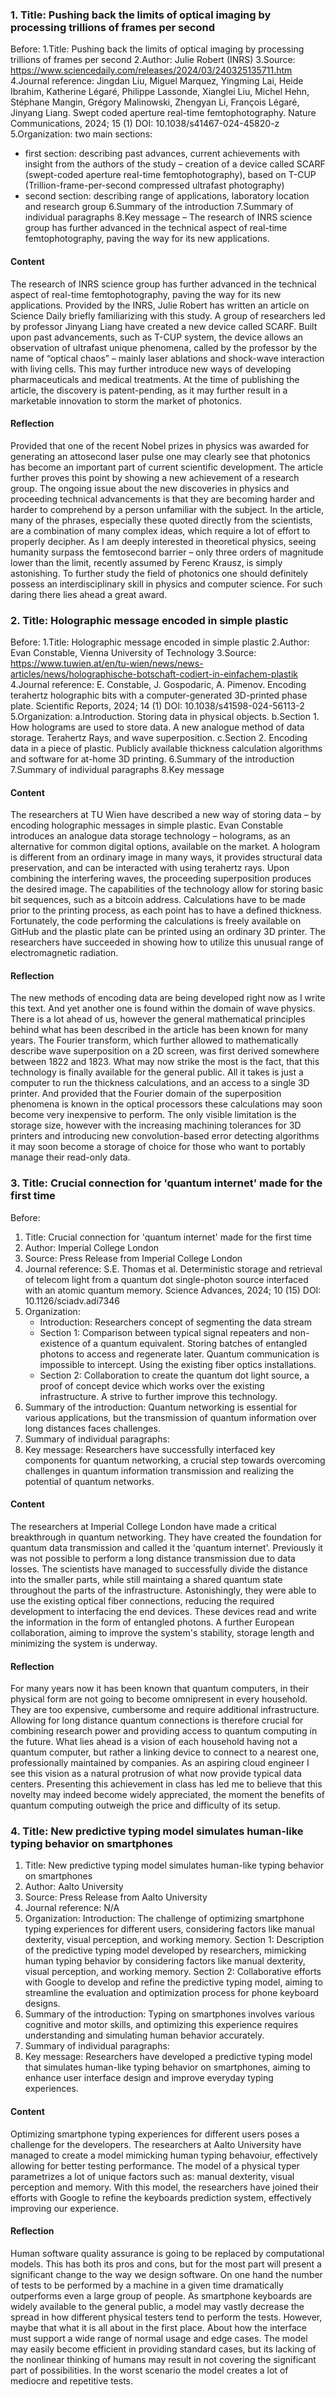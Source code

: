 ### 1. Title: Pushing back the limits of optical imaging by processing trillions of frames per second

Before:
1.Title: Pushing back the limits of optical imaging by processing trillions of frames per second
2.Author: Julie Robert (INRS)
3.Source: https://www.sciencedaily.com/releases/2024/03/240325135711.htm
4.Journal reference: 
Jingdan Liu, Miguel Marquez, Yingming Lai, Heide Ibrahim, Katherine Légaré, Philippe Lassonde, Xianglei Liu, Michel Hehn, Stéphane Mangin, Grégory Malinowski, Zhengyan Li, François Légaré, Jinyang Liang. Swept coded aperture real-time femtophotography. Nature Communications, 2024; 15 (1) DOI: 10.1038/s41467-024-45820-z
5.Organization: two main sections: 
- first section: describing past advances, current achievements with insight from the authors of the study – creation of a device called SCARF (swept-coded aperture real-time femtophotography), based on T-CUP (Trillion-frame-per-second compressed ultrafast photography)
- second section: describing range of applications, laboratory location and research group
6.Summary of the introduction
7.Summary of individual paragraphs
8.Key message – The research of INRS science group has further advanced in the technical aspect of real-time femtophotography, paving the way for its new applications.

#### Content
The research of INRS science group has further advanced in the technical aspect of real-time femtophotography, paving the way for its new applications. Provided by the INRS, Julie Robert has written an article on Science Daily briefly familiarizing with this study. A group of researchers led by professor Jinyang Liang have created a new device called SCARF.  Built upon past advancements, such as T-CUP system, the device allows an observation of ultrafast unique phenomena, called by the professor by the name of “optical chaos” – mainly laser ablations and shock-wave interaction with living cells. This may further introduce new ways of developing pharmaceuticals and medical treatments. At the time of publishing the article, the discovery is patent-pending, as it may further result in a marketable innovation to storm the market of photonics. 

#### Reflection
Provided that one of the recent Nobel prizes in physics was awarded for generating an attosecond laser pulse one may clearly see that photonics has become an important part of current scientific development. The article further proves this point by showing a new achievement of a research group. The ongoing issue about the new discoveries in physics and proceeding technical advancements is that they are becoming harder and harder to comprehend by a person unfamiliar with the subject. In the article, many of the phrases, especially these quoted directly from the scientists, are a combination of many complex ideas, which require a lot of effort to properly decipher. As I am deeply interested in theoretical physics, seeing humanity surpass the femtosecond barrier – only three orders of magnitude lower than the limit, recently assumed by Ferenc Krausz, is simply astonishing. To further study the field of photonics one should definitely possess an interdisciplinary skill in physics and computer science. For such daring there lies ahead a great award.

### 2. Title: Holographic message encoded in simple plastic

Before:
1.Title: Holographic message encoded in simple plastic
2.Author: Evan Constable, Vienna University of Technology
3.Source: https://www.tuwien.at/en/tu-wien/news/news-articles/news/holographische-botschaft-codiert-in-einfachem-plastik
4.Journal reference: E. Constable, J. Gospodaric, A. Pimenov. Encoding terahertz holographic bits with a computer-generated 3D-printed phase plate. Scientific Reports, 2024; 14 (1) DOI: 10.1038/s41598-024-56113-2
5.Organization: 
a.Introduction. Storing data in physical objects.
b.Section 1. How holograms are used to store data. A new analogue method of data storage. Terahertz Rays, and wave superposition.
c.Section 2. Encoding data in a piece of plastic. Publicly available thickness calculation algorithms and software for at-home 3D printing.
6.Summary of the introduction
7.Summary of individual paragraphs
8.Key message

#### Content
The researchers at TU Wien have described a new way of storing data – by encoding holographic messages in simple plastic. Evan Constable introduces an analogue data storage technology – holograms, as an alternative for common digital options, available on the market. A hologram is different from an ordinary image in many ways, it provides structural data preservation, and can be interacted with using terahertz rays. Upon combining the interfering waves, the proceeding superposition produces the desired image. The capabilities of the technology allow for storing basic bit sequences, such as a bitcoin address. Calculations have to be made prior to the printing process, as each point has to have a defined thickness. Fortunately, the code performing the calculations is freely available on GitHub and the plastic plate can be printed using an ordinary 3D printer. The researchers have succeeded in showing how to utilize this unusual range of electromagnetic radiation.

#### Reflection
The new methods of encoding data are being developed right now as I write this text. And yet another one is found within the domain of wave physics. There is a lot ahead of us, however the general mathematical principles behind what has been described in the article has been known for many years. The Fourier transform, which further allowed to mathematically describe wave superposition on a 2D screen, was first derived somewhere between 1822 and 1823. What may now strike the most is the fact, that this technology is finally available for the general public. All it takes is just a computer to run the thickness calculations, and an access to a single 3D printer. And provided that the Fourier domain of the superposition phenomena is known in the optical processors these calculations may soon become very inexpensive to perform. The only visible limitation is the storage size, however with the increasing machining tolerances for 3D printers and introducing new convolution-based error detecting algorithms it may soon become a storage of choice for those who want to portably manage their read-only data.

### 3. Title: Crucial connection for 'quantum internet' made for the first time

Before:
1. Title: Crucial connection for 'quantum internet' made for the first time
2. Author: Imperial College London
3. Source: Press Release from Imperial College London
4. Journal reference: S.E. Thomas et al. Deterministic storage and retrieval of telecom light from a quantum dot single-photon source interfaced with an atomic quantum memory. Science Advances, 2024; 10 (15) DOI: 10.1126/sciadv.adi7346
5. Organization: 
    - Introduction: Researchers concept of segmenting the data stream 
    - Section 1: Comparison between typical signal repeaters and non-existence of a quantum equivalent. Storing batches of entangled photons to access and regenerate later. Quantum communication is impossible to intercept. Using the existing fiber optics installations.
    - Section 2: Collaboration to create the quantum dot light source, a proof of concept device which works over the existing infrastructure. A strive to further improve this technology.
6. Summary of the introduction: Quantum networking is essential for various applications, but the transmission of quantum information over long distances faces challenges.
7. Summary of individual paragraphs:
8. Key message: Researchers have successfully interfaced key components for quantum networking, a crucial step towards overcoming challenges in quantum information transmission and realizing the potential of quantum networks.

#### Content

The researchers at Imperial College London have made a critical breakthrough in quantum networking. They have created the foundation for quantum data transmission and called it the 'quantum internet'. Previously it was not possible to perform a long distance transmission due to data losses. The scientists have managed to successfully divide the distance into the smaller parts, while still maintaing a shared quantum state throughout the parts of the infrastructure. Astonishingly, they were able to use the existing optical fiber connections, reducing the required development to interfacing the end devices. These devices read and write the information in the form of entangled photons. A further European collaboration, aiming to improve the system's stability, storage length and minimizing the system is underway.

#### Reflection

For many years now it has been known that quantum computers, in their physical form are not going to become omnipresent in every household. They are too expensive, cumbersome and require additional infrastructure. Allowing for long distance quantum connections is therefore crucial for combining research power and providing access to quantum computing in the future. What lies ahead is a vision of each household having not a quantum computer, but rather a linking device to connect to a nearest one, professionally maintained by companies. As an aspiring cloud engineer I see this vision as a natural protrusion of what now provide typical data centers. Presenting this achievement in class has led me to believe that this novelty may indeed become widely appreciated, the moment the benefits of quantum computing outweigh the price and difficulty of its setup.  

### 4. Title: New predictive typing model simulates human-like typing behavior on smartphones

1. Title: New predictive typing model simulates human-like typing behavior on smartphones
2. Author: Aalto University
3. Source: Press Release from Aalto University
4. Journal reference: N/A
5. Organization:
    Introduction: The challenge of optimizing smartphone typing experiences for different users, considering factors like manual dexterity, visual perception, and working memory.
    Section 1: Description of the predictive typing model developed by researchers, mimicking human typing behavior by considering factors like manual dexterity, visual perception, and working memory.
    Section 2: Collaborative efforts with Google to develop and refine the predictive typing model, aiming to streamline the evaluation and optimization process for phone keyboard designs.
6. Summary of the introduction: Typing on smartphones involves various cognitive and motor skills, and optimizing this experience requires understanding and simulating human behavior accurately.
7. Summary of individual paragraphs:
8. Key message: Researchers have developed a predictive typing model that simulates human-like typing behavior on smartphones, aiming to enhance user interface design and improve everyday typing experiences.

#### Content

Optimizing smartphone typing experiences for different users poses a challenge for the developers. The researchers at Aalto University have managed to create a model mimicking human typing behavoiur, effectively allowing for better testing performance. The model of a physical typer parametrizes a lot of unique factors such as: manual dexterity, visual perception and memory. With this model, the researchers have joined their efforts with Google to refine the keyboards prediction system, effectively improving our experience. 

#### Reflection

Human software quality assurance is going to be replaced by computational models. This has both its pros and cons, but for the most part will present a significant change to the way we design software. On one hand the number of tests to be performed by a machine in a given time dramatically outperforms even a large group of people. As smartphone keyboards are widely available to the general public, a model may vastly decrease the spread in how different physical testers tend to perform the tests. However, maybe that what it is all about in the first place. About how the interface must support a wide range of normal usage and edge cases. The model may easily become efficient in providing standard cases, but its lacking of the nonlinear thinking of humans may result in not covering the significant part of possibilities. In the worst scenario the model creates a lot of mediocre and repetitive tests.